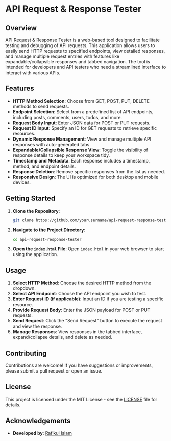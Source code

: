 # API Request & Response Tester

## Overview

API Request & Response Tester is a web-based tool designed to facilitate testing and debugging of API requests. This application allows users to easily send HTTP requests to specified endpoints, view detailed responses, and manage multiple request entries with features like expandable/collapsible responses and tabbed navigation. The tool is intended for developers and API testers who need a streamlined interface to interact with various APIs.

## Features

- **HTTP Method Selection**: Choose from GET, POST, PUT, DELETE methods to send requests.
- **Endpoint Selection**: Select from a predefined list of API endpoints, including posts, comments, users, todos, and more.
- **Request Body Input**: Enter JSON data for POST or PUT requests.
- **Request ID Input**: Specify an ID for GET requests to retrieve specific resources.
- **Dynamic Response Management**: View and manage multiple API responses with auto-generated tabs.
- **Expandable/Collapsible Response View**: Toggle the visibility of response details to keep your workspace tidy.
- **Timestamp and Metadata**: Each response includes a timestamp, method, and endpoint details.
- **Response Deletion**: Remove specific responses from the list as needed.
- **Responsive Design**: The UI is optimized for both desktop and mobile devices.

## Getting Started

1. **Clone the Repository**:
    ```bash
    git clone https://github.com/yourusername/api-request-response-tester.git
    ```
2. **Navigate to the Project Directory**:
    ```bash
    cd api-request-response-tester
    ```
3. **Open the `index.html` File**:
    Open `index.html` in your web browser to start using the application.

## Usage

1. **Select HTTP Method**: Choose the desired HTTP method from the dropdown.
2. **Select API Endpoint**: Choose the API endpoint you wish to test.
3. **Enter Request ID (if applicable)**: Input an ID if you are testing a specific resource.
4. **Provide Request Body**: Enter the JSON payload for POST or PUT requests.
5. **Send Request**: Click the "Send Request" button to execute the request and view the response.
6. **Manage Responses**: View responses in the tabbed interface, expand/collapse details, and delete as needed.

## Contributing

Contributions are welcome! If you have suggestions or improvements, please submit a pull request or open an issue.

## License

This project is licensed under the MIT License - see the [LICENSE](LICENSE) file for details.

## Acknowledgements

- **Developed by**: [Rafikul Islam](https://rootuserrafik.github.io/)
